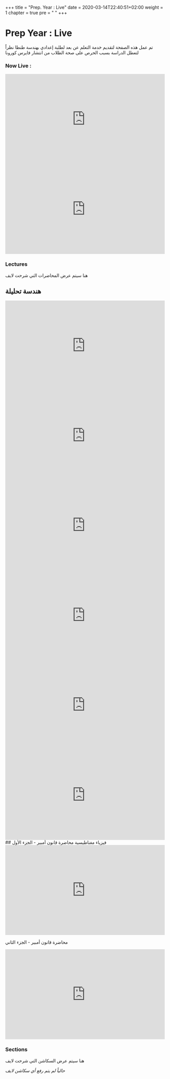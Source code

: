 +++
title = "Prep. Year : Live"
date = 2020-03-14T22:40:51+02:00
weight = 1
chapter = true
pre = "<i class='fas fa-graduation-cap'></i> "
+++

# Prep Year :  Live
تم عمل هذه الصفحة لتقديم خدمة التعلم عن بعد لطلبة إعدادي بهندسة طنطا
نظراً لتعطل الدراسة بسبب الحرص على صحة الطلاب من انتشار فايرس كورونا 


### Now Live :



<div id="Container"
 style="padding-bottom:56.25%; position:relative; display:block; width: 100%">
 <iframe id="ViostreamIframe"
  width="100%" height="100%"
src="https://www.youtube.com/embed/f2arCPiAZno"
  frameborder="0" allowfullscreen=""
  style="position:absolute; top:0; left: 0"></iframe>
</div>

<div id="Container"
 style="padding-bottom:56.25%; position:relative; display:block; width: 100%">
 <iframe id="ChatIframe"
  width="100%" height="100%"
src="https://www.youtube.com/live_chat?v=f2arCPiAZno&embed_domain=www.collegetanta.cf"
  frameborder="0" allowfullscreen=""
  style="position:absolute; top:0; left: 0"></iframe>
</div>



### Lectures

هنا سيتم عرض المحاضرات التي شرحت لايف 

## هندسة تحليلة
<div id="Container"
 style="padding-bottom:56.25%; position:relative; display:block; width: 100%">
 <iframe id="ViostreamIframe"
  width="100%" height="100%"
src="https://www.youtube.com/embed/QZRjFByWTJM"
  frameborder="0" allowfullscreen=""
  style="position:absolute; top:0; left: 0"></iframe>
</div>

<div id="Container"
 style="padding-bottom:56.25%; position:relative; display:block; width: 100%">
 <iframe id="ViostreamIframe"
  width="100%" height="100%"
src="https://www.youtube.com/embed/TpVZsFkYTVY"
  frameborder="0" allowfullscreen=""
  style="position:absolute; top:0; left: 0"></iframe>
</div>
<div id="Container"
 style="padding-bottom:56.25%; position:relative; display:block; width: 100%">
 <iframe id="ViostreamIframe"
  width="100%" height="100%"
src="https://www.youtube.com/embed/pnKzAiUuUQc"
  frameborder="0" allowfullscreen=""
  style="position:absolute; top:0; left: 0"></iframe>
</div>
<div id="Container"
 style="padding-bottom:56.25%; position:relative; display:block; width: 100%">
 <iframe id="ViostreamIframe"
  width="100%" height="100%"
src="https://www.youtube.com/embed/UyvcN3F9Lm4"
  frameborder="0" allowfullscreen=""
  style="position:absolute; top:0; left: 0"></iframe>
</div>
<div id="Container"
 style="padding-bottom:56.25%; position:relative; display:block; width: 100%">
 <iframe id="ViostreamIframe"
  width="100%" height="100%"
src="https://www.youtube.com/embed/9iDWFmpVSQo"
  frameborder="0" allowfullscreen=""
  style="position:absolute; top:0; left: 0"></iframe>
</div>
<div id="Container"
 style="padding-bottom:56.25%; position:relative; display:block; width: 100%">
 <iframe id="ViostreamIframe"
  width="100%" height="100%"
src="https://www.youtube.com/embed/NOtvBlu20Ao"
  frameborder="0" allowfullscreen=""
  style="position:absolute; top:0; left: 0"></iframe>
</div>
## فيزياء مغناطيسية
محاضرة قانون أمبير - الجزء الأول

<div id="Container"
 style="padding-bottom:56.25%; position:relative; display:block; width: 100%">
 <iframe id="ViostreamIframe"
  width="100%" height="100%"
src="https://www.youtube.com/embed/GKeFAaFw-Pc"
  frameborder="0" allowfullscreen=""
  style="position:absolute; top:0; left: 0"></iframe>
</div>

محاضرة قانون أمبير - الجزء الثاني
<div id="Container"
 style="padding-bottom:56.25%; position:relative; display:block; width: 100%">
 <iframe id="ViostreamIframe"
  width="100%" height="100%"
src="https://www.youtube.com/embed/0TXRDl8E7Tk"
  frameborder="0" allowfullscreen=""
  style="position:absolute; top:0; left: 0"></iframe>
</div>

### Sections

هنا سيتم عرض السكاشن التي شرحت لايف

*حالياً لم يتم رفع أي سكاشن لايف*
